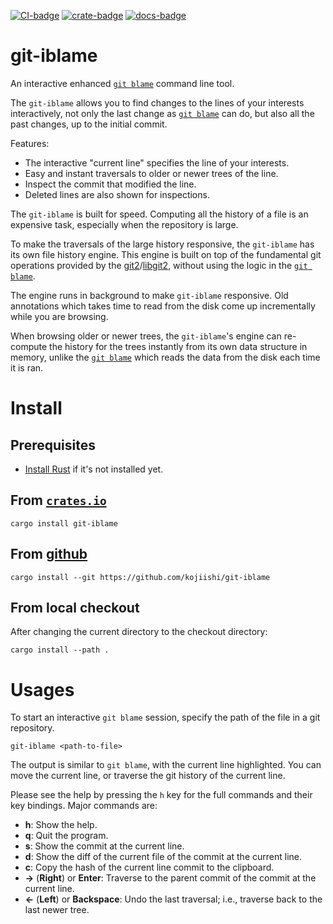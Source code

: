 [![CI-badge]][CI]
[![crate-badge]][crate]
[![docs-badge]][docs]

[CI-badge]: https://github.com/kojiishi/git-iblame/actions/workflows/rust-ci.yml/badge.svg
[CI]: https://github.com/kojiishi/git-iblame/actions/workflows/rust-ci.yml
[crate-badge]: https://img.shields.io/crates/v/git-iblame.svg
[crate]: https://crates.io/crates/git-iblame
[docs-badge]: https://docs.rs/git-iblame/badge.svg
[docs]: https://docs.rs/git-iblame/

# git-iblame

An interactive enhanced [`git blame`] command line tool.

The `git-iblame` allows you to find
changes to the lines of your interests interactively,
not only the last change as [`git blame`] can do,
but also all the past changes,
up to the initial commit.

Features:

* The interactive "current line" specifies the line of your interests.
* Easy and instant traversals to older or newer trees of the line.
* Inspect the commit that modified the line.
* Deleted lines are also shown for inspections.

The `git-iblame` is built for speed.
Computing all the history of a file is an expensive task,
especially when the repository is large.

To make the traversals of the large history responsive,
the `git-iblame` has its own file history engine.
This engine is built on top of the fundamental git operations
provided by the [git2]/[libgit2],
without using the logic in the [`git blame`].

The engine runs in background to make `git-iblame` responsive.
Old annotations which takes time to read from the disk
come up incrementally while you are browsing.

When browsing older or newer trees, the `git-iblame`'s engine
can re-compute the history for the trees instantly
from its own data structure in memory,
unlike the [`git blame`] which
reads the data from the disk each time it is ran.

[`git blame`]: https://git-scm.com/docs/git-blame
[git2]: https://docs.rs/git2/latest/git2/
[libgit2]: https://libgit2.org/

# Install

## Prerequisites

* [Install Rust] if it's not installed yet.

[install Rust]: https://rustup.rs/

## From [`crates.io`][crate]

```shell-session
cargo install git-iblame
```

## From [github]

```shell-session
cargo install --git https://github.com/kojiishi/git-iblame
```

[github]: https://github.com/kojiishi/git-iblame

## From local checkout

After changing the current directory to the checkout directory:
```shell-session
cargo install --path .
```

# Usages

To start an interactive `git blame` session,
specify the path of the file in a git repository.
```shell-session
git-iblame <path-to-file>
```

The output is similar to `git blame`,
with the current line highlighted.
You can move the current line,
or traverse the git history of the current line.

Please see the help by pressing the `h` key
for the full commands and their key bindings.
Major commands are:
* **h**: Show the help.
* **q**: Quit the program.
* **s**: Show the commit at the current line.
* **d**: Show the diff of the current file of the commit at the current line.
* **c**: Copy the hash of the current line commit to the clipboard.
* **→** (**Right**) or **Enter**: Traverse to the parent commit of the commit at the current line.
* **←** (**Left**) or **Backspace**: Undo the last traversal;
  i.e., traverse back to the last newer tree.
